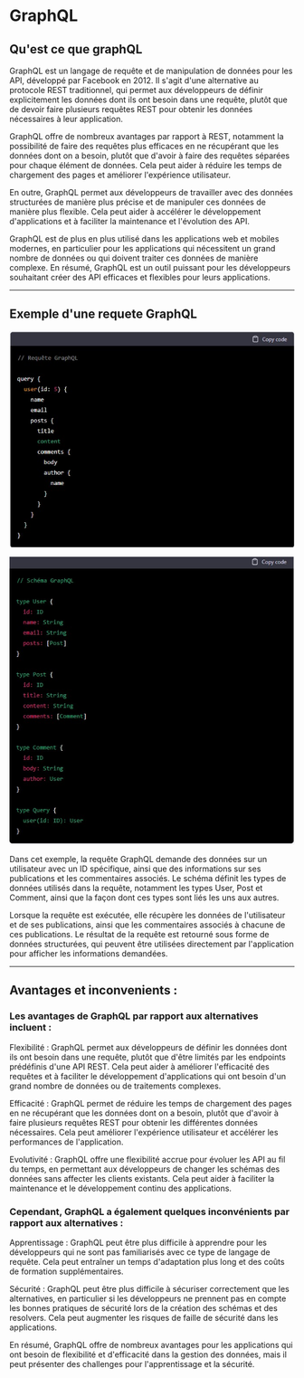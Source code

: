 # **GraphQL**

## **Qu'est ce que graphQL**

GraphQL est un langage de requête et de manipulation de données pour les API, développé par Facebook en 2012. Il s'agit d'une alternative au protocole REST traditionnel, qui permet aux développeurs de définir explicitement les données dont ils ont besoin dans une requête, plutôt que de devoir faire plusieurs requêtes REST pour obtenir les données nécessaires à leur application.

GraphQL offre de nombreux avantages par rapport à REST, notamment la possibilité de faire des requêtes plus efficaces en ne récupérant que les données dont on a besoin, plutôt que d'avoir à faire des requêtes séparées pour chaque élément de données. Cela peut aider à réduire les temps de chargement des pages et améliorer l'expérience utilisateur.

En outre, GraphQL permet aux développeurs de travailler avec des données structurées de manière plus précise et de manipuler ces données de manière plus flexible. Cela peut aider à accélérer le développement d'applications et à faciliter la maintenance et l'évolution des API.

GraphQL est de plus en plus utilisé dans les applications web et mobiles modernes, en particulier pour les applications qui nécessitent un grand nombre de données ou qui doivent traiter ces données de manière complexe. En résumé, GraphQL est un outil puissant pour les développeurs souhaitant créer des API efficaces et flexibles pour leurs applications.

---

## **Exemple d'une requete GraphQL**

![Requete graphql](./assets/requetegraphql.jpg)

![Schema graphql](./assets/schemagraphql.jpg)

Dans cet exemple, la requête GraphQL demande des données sur un utilisateur avec un ID spécifique, ainsi que des informations sur ses publications et les commentaires associés. Le schéma définit les types de données utilisés dans la requête, notamment les types User, Post et Comment, ainsi que la façon dont ces types sont liés les uns aux autres.

Lorsque la requête est exécutée, elle récupère les données de l'utilisateur et de ses publications, ainsi que les commentaires associés à chacune de ces publications. Le résultat de la requête est retourné sous forme de données structurées, qui peuvent être utilisées directement par l'application pour afficher les informations demandées.

---
## **Avantages et inconvenients :**

### **Les avantages de GraphQL par rapport aux alternatives incluent :**

Flexibilité : GraphQL permet aux développeurs de définir les données dont ils ont besoin dans une requête, plutôt que d'être limités par les endpoints prédéfinis d'une API REST. Cela peut aider à améliorer l'efficacité des requêtes et à faciliter le développement d'applications qui ont besoin d'un grand nombre de données ou de traitements complexes.

Efficacité : GraphQL permet de réduire les temps de chargement des pages en ne récupérant que les données dont on a besoin, plutôt que d'avoir à faire plusieurs requêtes REST pour obtenir les différentes données nécessaires. Cela peut améliorer l'expérience utilisateur et accélérer les performances de l'application.

Evolutivité : GraphQL offre une flexibilité accrue pour évoluer les API au fil du temps, en permettant aux développeurs de changer les schémas des données sans affecter les clients existants. Cela peut aider à faciliter la maintenance et le développement continu des applications.

### **Cependant, GraphQL a également quelques inconvénients par rapport aux alternatives :**

Apprentissage : GraphQL peut être plus difficile à apprendre pour les développeurs qui ne sont pas familiarisés avec ce type de langage de requête. Cela peut entraîner un temps d'adaptation plus long et des coûts de formation supplémentaires.

Sécurité : GraphQL peut être plus difficile à sécuriser correctement que les alternatives, en particulier si les développeurs ne prennent pas en compte les bonnes pratiques de sécurité lors de la création des schémas et des resolvers. Cela peut augmenter les risques de faille de sécurité dans les applications.

En résumé, GraphQL offre de nombreux avantages pour les applications qui ont besoin de flexibilité et d'efficacité dans la gestion des données, mais il peut présenter des challenges pour l'apprentissage et la sécurité.